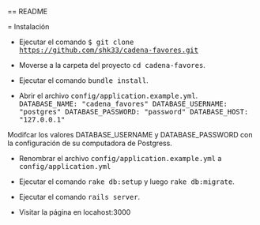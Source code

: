 == README

= Instalación

* Ejecutar el comando
<tt>$ git clone https://github.com/shk33/cadena-favores.git</tt>

* Moverse a la carpeta del proyecto
<tt>cd cadena-favores</tt>.

* Ejecutar el comando 
<tt>bundle install</tt>.

* Abrir el archivo <tt>config/application.example.yml</tt>.
<tt>DATABASE_NAME: "cadena_favores"
DATABASE_USERNAME: "postgres"
DATABASE_PASSWORD: "password"
DATABASE_HOST: "127.0.0.1" </tt>

Modifcar los valores DATABASE_USERNAME y DATABASE_PASSWORD con la configuración de su computadora de Postgress.

* Renombrar el archivo <tt>config/application.example.yml</tt> a <tt>config/application.yml</tt>

* Ejecutar el comando
<tt>rake db:setup</tt> y luego 
<tt>rake db:migrate</tt>.

* Ejecutar el comando
<tt>rails server</tt>.

* Visitar la página en locahost:3000
